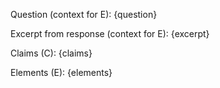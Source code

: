 Question (context for E):
{question}

Excerpt from response (context for E):
{excerpt}

Claims (C):
{claims}

Elements (E):
{elements}
